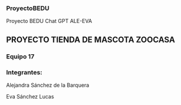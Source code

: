 ### ProyectoBEDU
Proyecto BEDU Chat GPT ALE-EVA

## PROYECTO TIENDA DE MASCOTA ZOOCASA

### Equipo 17

### Integrantes:

Alejandra Sánchez de la Barquera

Eva Sánchez Lucas
